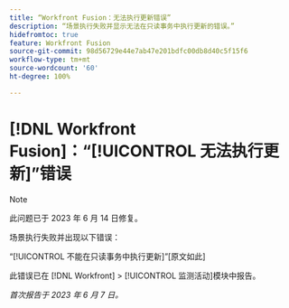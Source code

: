 ```yaml
---
title: “Workfront Fusion：无法执行更新错误”
description: “场景执行失败并显示无法在只读事务中执行更新的错误。”
hidefromtoc: true
feature: Workfront Fusion
source-git-commit: 98d56729e44e7ab47e201bdfc00db8d40c5f15f6
workflow-type: tm+mt
source-wordcount: '60'
ht-degree: 100%

---
```



# [!DNL Workfront Fusion]：“[!UICONTROL 无法执行更新]”错误

>[!NOTE]
>
>此问题已于 2023 年 6 月 14 日修复。

场景执行失败并出现以下错误：

“[!UICONTROL 不能在只读事务中执行更新]”[原文如此]

此错误已在 [!DNL Workfront] > [!UICONTROL 监测活动]模块中报告。

_首次报告于 2023 年 6 月 7 日。_

